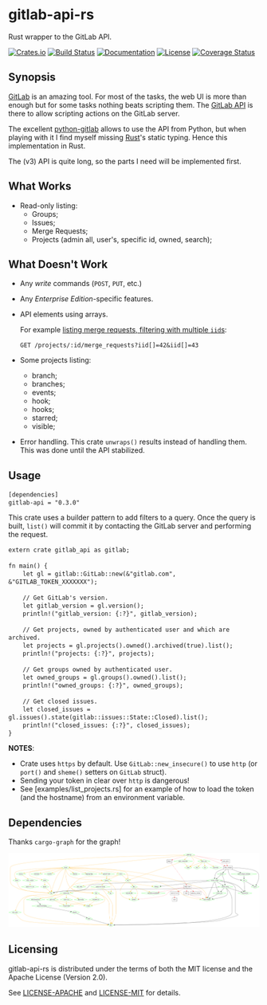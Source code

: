 # gitlab-api-rs

Rust wrapper to the GitLab API.

[![Crates.io](https://img.shields.io/crates/v/gitlab-api.svg)](https://crates.io/crates/gitlab-api)
[![Build Status](https://travis-ci.org/nbigaouette/gitlab-api-rs.svg?branch=master)](https://travis-ci.org/nbigaouette/gitlab-api-rs)
[![Documentation](https://docs.rs/gitlab-api/badge.svg)](https://docs.rs/gitlab-api)
[![License](https://img.shields.io/crates/l/gitlab-api.svg)](#licensing)
[![Coverage Status](https://coveralls.io/repos/github/nbigaouette/gitlab-api-rs/badge.svg?branch=master)](https://coveralls.io/github/nbigaouette/gitlab-api-rs?branch=master)

## Synopsis

[GitLab](https://about.gitlab.com/) is an amazing tool. For most of the tasks, the web UI is more than enough but for some tasks nothing beats scripting them. The [GitLab API](https://docs.gitlab.com/ce/api/) is there to allow scripting actions on the GitLab server.

The excellent [python-gitlab](https://github.com/gpocentek/python-gitlab) allows to use the API from Python, but when playing with it I find myself missing [Rust](https://www.rust-lang.org/)'s static typing. Hence this implementation in Rust.

The (v3) API is quite long, so the parts I need will be implemented first.


## What Works

* Read-only listing:
    * Groups;
    * Issues;
    * Merge Requests;
    * Projects (admin all, user's, specific id, owned, search);


## What Doesn't Work

* Any _write_ commands (`POST`, `PUT`, etc.)
* Any _Enterprise Edition_-specific features.
* API elements using arrays.

    For example [listing merge requests, filtering  with multiple `iid`s](https://docs.gitlab.com/ce/api/merge_requests.html#list-merge-requests):

    ```
    GET /projects/:id/merge_requests?iid[]=42&iid[]=43
    ```
* Some projects listing:
    * branch;
    * branches;
    * events;
    * hook;
    * hooks;
    * starred;
    * visible;
* Error handling. This crate `unwraps()` results instead of handling them. This was done until the API stabilized.


## Usage


```
[dependencies]
gitlab-api = "0.3.0"
```

This crate uses a builder pattern to add filters to a query. Once the query is built, `list()` will commit it by contacting the GitLab server and performing the request.

```
extern crate gitlab_api as gitlab;

fn main() {
    let gl = gitlab::GitLab::new(&"gitlab.com", &"GITLAB_TOKEN_XXXXXXX");

    // Get GitLab's version.
    let gitlab_version = gl.version();
    println!("gitlab_version: {:?}", gitlab_version);

    // Get projects, owned by authenticated user and which are archived.
    let projects = gl.projects().owned().archived(true).list();
    println!("projects: {:?}", projects);

    // Get groups owned by authenticated user.
    let owned_groups = gl.groups().owned().list();
    println!("owned_groups: {:?}", owned_groups);

    // Get closed issues.
    let closed_issues = gl.issues().state(gitlab::issues::State::Closed).list();
    println!("closed_issues: {:?}", closed_issues);
}
```

**NOTES**:
* Crate uses `https` by default. Use `GitLab::new_insecure()` to use `http` (or `port()` and `sheme()` setters on `GitLab` struct).
* Sending your token in clear over `http` is dangerous!
* See [examples/list_projects.rs] for an example of how to load the token (and the hostname) from an environment variable.


## Dependencies

Thanks `cargo-graph` for the graph!

![Dependencies](gitlab-api-rs.png)


## Licensing

gitlab-api-rs is distributed under the terms of both the MIT license and the Apache License (Version 2.0).

See [LICENSE-APACHE](./LICENSE-APACHE) and [LICENSE-MIT](./LICENSE-MIT) for details.
